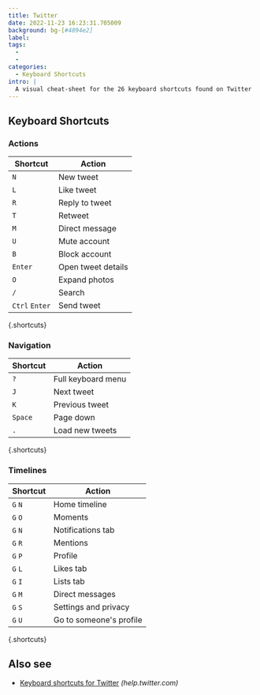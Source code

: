 ```yaml
---
title: Twitter
date: 2022-11-23 16:23:31.705009
background: bg-[#4894e2]
label:
tags:
  -
  -
categories:
  - Keyboard Shortcuts
intro: |
  A visual cheat-sheet for the 26 keyboard shortcuts found on Twitter
---
```


## Keyboard Shortcuts

### Actions

| Shortcut       | Action             |
| -------------- | ------------------ |
| `N`            | New tweet          |
| `L`            | Like tweet         |
| `R`            | Reply to tweet     |
| `T`            | Retweet            |
| `M`            | Direct message     |
| `U`            | Mute account       |
| `B`            | Block account      |
| `Enter`        | Open tweet details |
| `O`            | Expand photos      |
| `/`            | Search             |
| `Ctrl` `Enter` | Send tweet         |

{.shortcuts}

### Navigation

| Shortcut | Action             |
| -------- | ------------------ |
| `?`      | Full keyboard menu |
| `J`      | Next tweet         |
| `K`      | Previous tweet     |
| `Space`  | Page down          |
| `.`      | Load new tweets    |

{.shortcuts}

### Timelines

| Shortcut | Action                  |
| -------- | ----------------------- |
| `G` `N`  | Home timeline           |
| `G` `O`  | Moments                 |
| `G` `N`  | Notifications tab       |
| `G` `R`  | Mentions                |
| `G` `P`  | Profile                 |
| `G` `L`  | Likes tab               |
| `G` `I`  | Lists tab               |
| `G` `M`  | Direct messages         |
| `G` `S`  | Settings and privacy    |
| `G` `U`  | Go to someone's profile |

{.shortcuts}

## Also see

- [Keyboard shortcuts for Twitter](https://help.twitter.com/en/using-twitter/how-to-tweet) _(help.twitter.com)_
